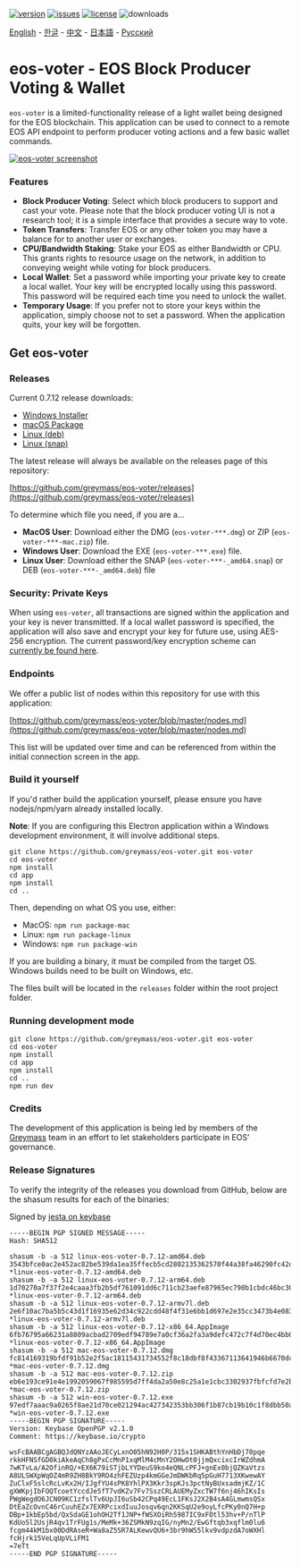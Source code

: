 [![version](https://img.shields.io/github/release/greymass/eos-voter/all.svg)](https://github.com/greymass/eos-voter/releases)
[![issues](https://img.shields.io/github/issues/greymass/eos-voter.svg)](https://github.com/greymass/eos-voter/issues)
[![license](https://img.shields.io/badge/license-MIT-blue.svg)](https://raw.githubusercontent.com/greymass/eos-voter/master/LICENSE)
![downloads](https://img.shields.io/github/downloads/greymass/eos-voter/total.svg)

[English](https://github.com/greymass/eos-voter/blob/master/README.md) - [한글](https://github.com/greymass/eos-voter/blob/master/README.kr.md) - [中文](https://github.com/greymass/eos-voter/blob/master/README.zh.md) - [日本語](https://github.com/greymass/eos-voter/blob/master/README.ja.md) - [Русский](https://github.com/greymass/eos-voter/blob/master/README.ru.md)

# eos-voter - EOS Block Producer Voting & Wallet

`eos-voter` is a limited-functionality release of a light wallet being designed for the EOS blockchain. This application can be used to connect to a remote EOS API endpoint to perform producer voting actions and a few basic wallet commands.

[![eos-voter screenshot](https://raw.githubusercontent.com/greymass/eos-voter/master/eos-voter.png)](https://raw.githubusercontent.com/greymass/eos-voter/master/eos-voter.png)

### Features

- **Block Producer Voting**: Select which block producers to support and cast your vote. Please note that the block producer voting UI is not a research tool; it is a simple interface that provides a secure way to vote.
- **Token Transfers**: Transfer EOS or any other token you may have a balance for to another user or exchanges.
- **CPU/Bandwidth Staking**: Stake your EOS as either Bandwidth or CPU. This grants rights to resource usage on the network, in addition to conveying weight while voting for block producers.
- **Local Wallet**: Set a password while importing your private key to create a local wallet. Your key will be encrypted locally using this password. This password will be required each time you need to unlock the wallet.
- **Temporary Usage**: If you prefer not to store your keys within the application, simply choose not to set a password. When the application quits, your key will be forgotten.

## Get eos-voter

### Releases

Current 0.7.12 release downloads:

- [Windows Installer](https://github.com/greymass/eos-voter/releases/download/v0.7.12/win-eos-voter-0.7.12.exe)
- [macOS Package](https://github.com/greymass/eos-voter/releases/download/v0.7.12/mac-eos-voter-0.7.12.dmg)
- [Linux (deb)](https://github.com/greymass/eos-voter/releases/download/v0.7.12/linux-eos-voter-0.7.12-amd64.deb)
- [Linux (snap)](https://github.com/greymass/eos-voter/releases/download/v0.7.12/linux-eos-voter-0.7.12-amd64.snap)

The latest release will always be available on the releases page of this repository:

[https://github.com/greymass/eos-voter/releases](https://github.com/greymass/eos-voter/releases)

To determine which file you need, if you are a...

- **MacOS User**: Download either the DMG (`eos-voter-***.dmg`) or ZIP (`eos-voter-***-mac.zip`) file.
- **Windows User**: Download the EXE (`eos-voter-***.exe`) file.
- **Linux User**: Download either the SNAP (`eos-voter-***-_amd64.snap`) or DEB (`eos-voter-***-_amd64.deb`) file

### Security: Private Keys

When using `eos-voter`, all transactions are signed within the application and your key is never transmitted. If a local wallet password is specified, the application will also save and encrypt your key for future use, using AES-256 encryption. The current password/key encryption scheme can [currently be found here](https://github.com/aaroncox/eos-voter/blob/master/app/shared/actions/wallet.js#L71-L86).

### Endpoints

We offer a public list of nodes within this repository for use with this application:

[https://github.com/greymass/eos-voter/blob/master/nodes.md](https://github.com/greymass/eos-voter/blob/master/nodes.md)

This list will be updated over time and can be referenced from within the initial connection screen in the app.

### Build it yourself

If you'd rather build the application yourself, please ensure you have nodejs/npm/yarn already installed locally.

**Note**: If you are configuring this Electron application within a Windows development environment, it will involve additional steps.

```
git clone https://github.com/greymass/eos-voter.git eos-voter
cd eos-voter
npm install
cd app
npm install
cd ..
```

Then, depending on what OS you use, either:

- MacOS: `npm run package-mac`
- Linux: `npm run package-linux`
- Windows: `npm run package-win`

If you are building a binary, it must be compiled from the target OS. Windows builds need to be built on Windows, etc.

The files built will be located in the `releases` folder within the root project folder.

### Running development mode

```
git clone https://github.com/greymass/eos-voter.git eos-voter
cd eos-voter
npm install
cd app
npm install
cd ..
npm run dev
```

### Credits

The development of this application is being led by members of the [Greymass](https://greymass.com) team in an effort to let stakeholders participate in EOS’ governance.

### Release Signatures

To verify the integrity of the releases you download from GitHub, below are the shasum results for each of the binaries:

Signed by [jesta on keybase](https://keybase.io/jesta)

```
-----BEGIN PGP SIGNED MESSAGE-----
Hash: SHA512

shasum -b -a 512 linux-eos-voter-0.7.12-amd64.deb
3543bfce0ac2e452ac82be539da1ea35ffecb5cd2802135362570f44a38fa46290fc42d5f80546024d3df0edef1bc90e90c6031452c2c102aa153933d6684de9 *linux-eos-voter-0.7.12-amd64.deb
shasum -b -a 512 linux-eos-voter-0.7.12-arm64.deb
1d70270a7f37f2e4caaa3fb2b5df761091dd6c711cb23aefe87965ec790b1cbdc46bc3079548d862e803e3e0e5887da69653b98959c3112aeee9fd4152f3d874 *linux-eos-voter-0.7.12-arm64.deb
shasum -b -a 512 linux-eos-voter-0.7.12-armv7l.deb
2e6f10ac7ba5b5c43d1f16935e62d34c922cdd48f4f31e6bb1d697e2e35cc3473b4e083e4bdcac34273b81aaf7255ec4acc2bb42f9c0cc3dca8b9bf516cc2f74 *linux-eos-voter-0.7.12-armv7l.deb
shasum -b -a 512 linux-eos-voter-0.7.12-x86_64.AppImage
6fb76795a66231a8809acbad2709edf94789e7a0cf36a2fa3a9defc472c7f4d70ec4bb0d9e458d8330fa384b5c15d64c454cb429cf24de9a679dfd89febbf634 *linux-eos-voter-0.7.12-x86_64.AppImage
shasum -b -a 512 mac-eos-voter-0.7.12.dmg
fc814169319bfdf91b52e2f5ac18115431734552f8c18dbf8f43367113641946b6670dcb7805c1cfd9c37604af5adc0013e4634732d6abc450819e0f7b26dc3b *mac-eos-voter-0.7.12.dmg
shasum -b -a 512 mac-eos-voter-0.7.12.zip
eb6e193ce91e4e1992059067f985595d7ff4da2a50e8c25a1e1cbc3302937fbfcfd7e2b3117f776b690a9247f0392e4035e7f9c78e2c678497e0f308c6154309 *mac-eos-voter-0.7.12.zip
shasum -b -a 512 win-eos-voter-0.7.12.exe
97edf7aaac9a0265f8ae21d70ce021294ac427342353bb306f1b87cb19b10c1f8dbb50a1b51807587ae4c40dc92fbe06f70053343b93d54b2ec2675569dfef9e *win-eos-voter-0.7.12.exe
-----BEGIN PGP SIGNATURE-----
Version: Keybase OpenPGP v2.1.0
Comment: https://keybase.io/crypto

wsFcBAABCgAGBQJdQNYzAAoJECyLxnO05hN92H0P/315x1SHKABthYnHbDj70pqe
rkkHFNSfGD0kiAkeAqCh8gPxCcMnP1xqMlM4cMnY2OHwOt0jjmQxcixcIrWZdhmA
7wKTvLa/A2OfinRQ/+EX6K79iSTjbLYYDeuS9ko4eQNLcPFJ+gnEx0bjQZKaVtzs
A8ULSWXpWqOZ4mR9ZH8BkY9RO4zhFEZUzp4kmGGeJmDWKbRq5pGuH7713XKwewAY
ZuClxF5slcRcLvKx2H/IJgfYU4sPK8YhlPX3Kkr3spKJs3pctNyBUxsadmjKZ/1C
gXWKpjIbFOQTcoetYccdJe5fT7vdKZv7Fv7SszCRLAUEMyZxcTW7f6nj46hIKsIs
PWgWegdO6JCN09KC1zfslTv6UpJI6uSb42CPq49EcL1FKsJ2X2B4sA4GLmwmsQSx
DtEaZcOvnC46rCuuhEZx7EXRPcixdIuuJosqv6qn2KKSqU2e9oyLfcPKy0nQ7H+p
DBp+1kbEp5bd/QxSdaGE1ohOH2Tf1JNP+fWSXOiRh5987IC9xFOtl53hv+P/nTlP
KdUo5l2UsjR4qv1TrFUg1s/MeMk+36ZSMkN9zqIG/nyMn2/EwGftqb3xqflm0lu6
fcgm44kM1bx00DdRAseR+Wa8aZ5SR7ALKewvQU6+3br9hWS5lkv9vdpzdA7oWXHl
fcHjrk15VeLqUpVLiFM1
=7eTt
-----END PGP SIGNATURE-----
```
